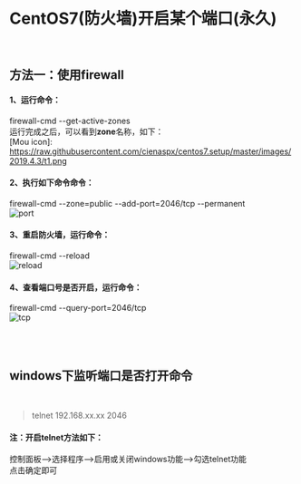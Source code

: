 # CentOS7(防火墙)开启某个端口(永久)
<br/>

## 方法一：使用firewall

#### 1、运行命令：
firewall-cmd --get-active-zones<br/>
运行完成之后，可以看到**zone**名称，如下：<br/>
[Mou icon]: https://raw.githubusercontent.com/cienaspx/centos7.setup/master/images/2019.4.3/t1.png
<br/>
#### 2、执行如下命令命令：
firewall-cmd --zone=public --add-port=2046/tcp --permanent<br/>
![port](https://raw.githubusercontent.com/cienaspx/centos7.setup/master/images/2019.4.3/t2.png"port")
<br/>
#### 3、重启防火墙，运行命令：
firewall-cmd --reload<br/>
![reload](https://raw.githubusercontent.com/cienaspx/centos7.setup/master/images/2019.4.3/t3.png"reload")
<br/>
#### 4、查看端口号是否开启，运行命令：
firewall-cmd --query-port=2046/tcp<br/>
![tcp](https://raw.githubusercontent.com/cienaspx/centos7.setup/master/images/2019.4.3/t4.png"tcp")

<br/><br/>

## windows下监听端口是否打开命令
<br/>

> telnet  192.168.xx.xx 2046

#### 注：开启telnet方法如下：

控制面板-->选择程序-->启用或关闭windows功能-->勾选telnet功能<br/>
点击确定即可